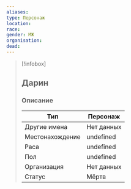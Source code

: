 ```yaml
---
aliases: 
type: Персонаж
location: 
race: 
gender: МЖ
organisation:
dead: 
---
```

 
> [!infobox]
> 
> ## Дарин
> 
> ### Описание
> 
> | Тип | Персонаж |
> | --- | --- |
> | Другие имена| Нет данных|
> | Местонахождение | undefined |
> | Раса | undefined |
> | Пол | undefined |
> | Организация | Нет данных |
> | Статус |Мёртв  |